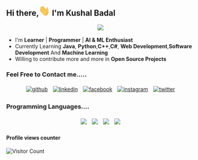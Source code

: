 ## Hi there,<img src="https://github.com/kushalbadal/kushalbadal/blob/main/Hi.gif" width="30px"> I'm Kushal Badal

<p align="center">
<img width="20%" src="https://img.icons8.com/ios-filled/96/000000/programming.png"/>
</p>


- I'm  **Learner** | **Programmer** | **AI & ML Enthusiast**
- Currently Learning **Java**, **Python**,**C++**,**C#**, **Web Development**,**Software Development** And **Machine Learning**
- Willing to contribute more and more in **Open Source Projects**


### Feel Free to Contact me.....

<p align="center">
	<a href="https://github.com/kushalbadal"><img alt="github" width="10%" style="padding:5px" src="https://img.icons8.com/clouds/100/000000/github.png"/></a>
	<a href="https://www.linkedin.com/in/kushal-badal-1b08ba163/"><img alt="linkedin" width="10%" style="padding:5px" src="https://img.icons8.com/clouds/100/000000/linkedin.png"/></a>
	<a href="https://www.facebook.com/kushal.badal.10"><img alt="facebook" width="10%" style="padding:5px" src="https://img.icons8.com/clouds/100/000000/facebook-new.png"/></a>
	<a href="https://www.instagram.com/kushal_10_/"><img alt="instagram" width="10%" style="padding:5px" src="https://img.icons8.com/clouds/100/000000/instagram.png"/></a>
	<a href="https://twitter.com/home"><img alt="twitter" width="10%" style="padding:5px" src="https://img.icons8.com/clouds/100/000000/twitter.png"/></a>
</p>

### Programming Languages....

<p align="center">
  <img width="10%" style="padding:5px" src="https://img.icons8.com/color/144/000000/python.png"/>
  <img width="10%" style="padding:5px" src="https://img.icons8.com/ios-filled/50/000000/c-plus-plus.png"/>
  <img width="10%" style="padding:5px" src="https://img.icons8.com/color/144/000000/java-coffee-cup-logo.png"/>
  <img width="10%" style="padding:5px" src="https://img.icons8.com/color/144/000000/javascript.png"/>
</p>

#### Profile views counter
![Visitor Count](https://profile-counter.glitch.me/kushalbadal/count.svg)

